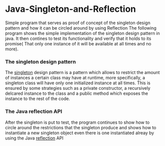 # Java-Singleton-and-Reflection
Simple program that serves as proof of concept of the singleton design pattern and how it can be circled around by using Reflection
The following program shows the simple implementation of the singleton design pattern in java. It then contines to test its functionality
and verify that it holds to its promise( That only one instance of it will be available at all times and no more). 
<h3>The singleton design pattern</h3>
The <a href="https://en.wikipedia.org/wiki/Singleton_pattern"> singleton</a>  design pattern is a pattern which allows to restrict the amount of instances a certain class may have at runtime, more specifically, a singleton class
will have only one initialized instance at all times. This is ensured by some strategies such as a private constructor, a recursively delcared instance to the class and 
a public method which exposes the instance to the rest of the code. 
<h3>The Java reflection API</h3>
After the singleton is put to test, the program continues to show how to circle around the restrictions that the singleton produce and 
shows how to instantiate a new singleton object even there is one instantiated alreay by using the Java <a href="https://docs.oracle.com/javase/tutorial/reflect/">reflection</a> API


